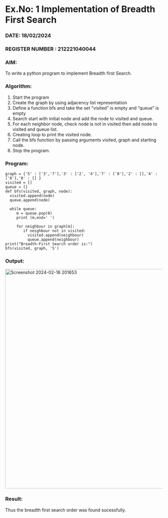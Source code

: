 # Ex.No: 1  Implementation of Breadth First Search 
### DATE: 18/02/2024                                                                          
### REGISTER NUMBER : 212221040044

### AIM: 
To write a python program to implement Breadth first Search.

### Algorithm:
1. Start the program
2. Create the graph by using adjacency list representation
3. Define a function bfs and take the set “visited” is empty and “queue” is empty
4. Search start with initial node and add the node to visited and queue.
5. For each neighbor node, check node is not in visited then add node to visited and queue list.
6.  Creating loop to print the visited node.
7.   Call the bfs function by passing arguments visited, graph and starting node.
8.   Stop the program.
   
### Program:
~~~
graph = {'5' : ['3','7'],'3' : ['2', '4'],'7' : ['8'],'2' : [],'4' : ['8'],'8' : [] }  
visited = []   
queue = []        
def bfs(visited, graph, node):
  visited.append(node) 
  queue.append(node)
  
  while queue:
     m = queue.pop(0)
     print (m,end=' ')

     for neighbour in graph[m]:
        if neighbour not in visited:
          visited.append(neighbour)
          queue.append(neighbour)  
print("Breadth-First Search order is:")  
bfs(visited, graph, '5')      
~~~

### Output:

<img width="701" alt="Screenshot 2024-02-18 201653" src="https://github.com/DrUmaRaniV/AI_Lab_2023-24/assets/127508123/fc254ff2-eb57-4654-bf15-5ff026259990">

### Result:
Thus the breadth first search order was found sucessfully.
